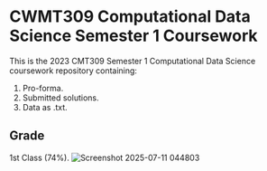 # CWMT309 Computational Data Science Semester 1 Coursework
This is the 2023 CMT309 Semester 1 Computational Data Science coursework repository containing: 
1. Pro-forma.
2. Submitted solutions.
3. Data as .txt.

## Grade
1st Class (74%).
![Screenshot 2025-07-11 044803](https://github.com/user-attachments/assets/bbf7de33-9a32-4bee-a34a-fd54c367990e)
